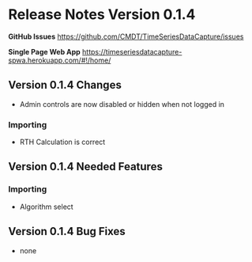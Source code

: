 # Release Notes Version 0.1.4

**GitHub Issues** https://github.com/CMDT/TimeSeriesDataCapture/issues

**Single Page Web App** https://timeseriesdatacapture-spwa.herokuapp.com/#!/home/

## Version 0.1.4 Changes
- Admin controls are now disabled or hidden when not logged in

### Importing
- RTH Calculation is correct

## Version 0.1.4 Needed Features

### Importing
- Algorithm select 


## Version 0.1.4 Bug Fixes
- none







 
